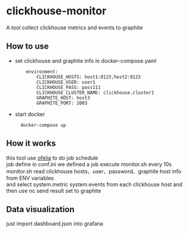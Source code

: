 # clickhouse-monitor
A tool collect clickhouse metrics and events to graphite

## How to use
* set clickhouse and graphite info in docker-compose.yaml
		
		
		  environment:
			  CLICKHOUSE_HOSTS: host1:8123,host2:8123
			  CLICKHOUSE_USER: user1
			  CLICKHOUSE_PASS: pass111
			  CLICKHOUSE_CLUSTER_NAME: clickhouse.cluster1
			  GRAPHITE_HOST: host3
			  GRAPHITE_PORT: 2003
		
		
* start docker
		
		
		docker-compose up
		
		

## How it works
this tool use [ofelia](https://github.com/mcuadros/ofelia) to do job schedule  
job define in conf.ini
we defined a job execute monitor.sh every 10s  
monitor.sh read clickhouse hosts、user、password、graphite host info from ENV variables  
and select system.metric system.events from each clickhouse host and then use nc send result set to graphite

## Data visualization
just import dashboard.json into grafana
